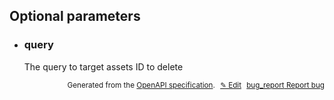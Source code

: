 <!--- This is a generated file, do not edit! -->
<!--- [START woosmap_http_parameters_stores] -->


<h2 id="optional-parameters">Optional parameters</h2>

-   <h3 id="query">query</h3>

    The query to target assets ID to delete


<p style="text-align: right; font-size: smaller;">Generated from the <a data-label="openapi-github" href="https://github.com/woosmap/openapi-specification" title="Woosmap OpenAPI Specification" class="external">OpenAPI specification</a>.
<a data-label="openapi-github-woosmap-http-parameters-stores" data-action="edit" style="margin-left: 5px;" href="https://github.com/woosmap/openapi-specification/tree/main/specification/parameters" title="Edit on GitHub">✎ Edit</a>
<a data-label="openapi-github-woosmap-http-parameters-stores" data-action="bug" style="margin-left: 5px;" href="https://github.com/woosmap/openapi-specification/issues/new?assignees=&labels=type%3A+bug%2C+triage+me&template=bug_report.md&title=[parameters] Bug - /stores" title="File bug for parameters on GitHub"><span class="material-icons">bug_report</span> Report bug</a>
</p>

<!--- [END woosmap_http_parameters_stores] -->